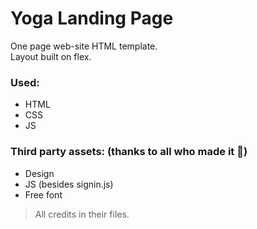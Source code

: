 # Yoga Landing Page
One page  web-site HTML template.\
Layout built on flex.
### Used:
 - HTML
 - CSS
 - JS
### Third party assets: (thanks to all who made it :pray:)
 - Design
 - JS (besides signin.js) 
 - Free font
 > All credits in their files.